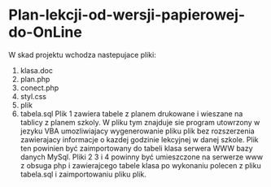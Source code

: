 # Plan-lekcji-od-wersji-papierowej-do-OnLine
W skad projektu wchodza nastepujace pliki:
1. klasa.doc
2. plan.php
3. conect.php
4. styl.css
5. plik
6. tabela.sql
Plik 1 zawiera tabele z planem drukowane i wieszane na tablicy z planem szkoly.
W pliku tym znajduje sie program utowrzony w jezyku VBA umozliwiajacy wygenerowanie pliku
plik bez rozszerzenia zawierajacy informacje o kazdej godzinie lekcyjnej w danej szkole.
Plik ten powinien być zaimportowany do tabeli klasa serwera WWW bazy danych MySql.
Pliki 2 3 i 4 powinny być umieszczone na serwerze www z obsuga php i zawierajcego tabele klasa po wykonaniu polecen
z pliku tabela.sql i zaimportowaniu pliku plik.

